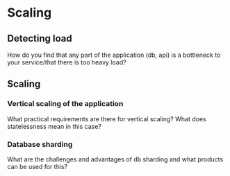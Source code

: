 # Scaling

## Detecting load

How do you find that any part of the application (db, api) is a bottleneck to your service/that there is too heavy load?

## Scaling

### Vertical scaling of the application

What practical requirements are there for vertical scaling? What does statelessness mean in this case?

### Database sharding

What are the challenges and advantages of db sharding and what products can be used for this?
